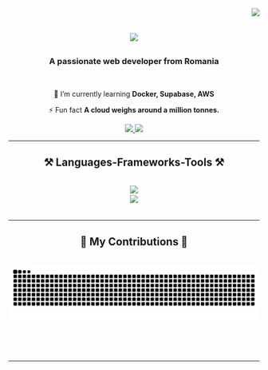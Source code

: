 <img align="right" src="https://visitor-badge.laobi.icu/badge?page_id=Tnsmario.Tnsmario" />

<h1 align="center">
    <img src="https://readme-typing-svg.herokuapp.com/?font=Righteous&size=35&center=true&vCenter=true&width=500&height=70&duration=4000&lines=Hi+There!+👋;+I'm+Mario+Tns!;" />
</h1>

<h3 align="center">A passionate web developer from Romania</h3>

<br/>

<div align="center">
 
 🌱 I’m currently learning **Docker, Supabase, AWS**

⚡ Fun fact **A cloud weighs around a million tonnes.**

 </div>
 
<div align="center"> 
  <a href="mailto:mariotanasa2004@gmail.com">
    <img src="https://img.shields.io/badge/Gmail-333333?style=for-the-badge&logo=gmail&logoColor=red" />
  </a>
  <a href="https://www.linkedin.com/in/mario-tanasa-5b6747261?utm_source=share&utm_campaign=share_via&utm_content=profile&utm_medium=ios_app" target="_blank">
    <img src="https://img.shields.io/badge/LinkedIn-0077B5?style=for-the-badge&logo=linkedin&logoColor=white" target="_blank" />
  </a>
</div>

 <hr/>
 
<h2 align="center">⚒️ Languages-Frameworks-Tools ⚒️</h2>
<br/>
<div align="center">
    <img src="https://skillicons.dev/icons?i=nodejs,javascript,express,mongodb,postgresql" /><br>
    <img src="https://skillicons.dev/icons?i=react,html,css,vscode,github,figma,tailwind,git" />
</div>

<br/>
<hr/>

<div align="center">
  <h2>🐍 My Contributions 🐍</h2>
  <br>
  <img alt="snake eating my contributions" src="https://raw.githubusercontent.com/Tnsmario/Tnsmario/output/github-contribution-grid-snake.svg" />
  
  <br/><br/><br/>
</div>

<hr/>


